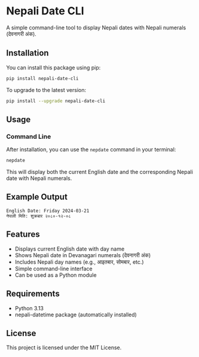 # Nepali Date CLI

A simple command-line tool to display Nepali dates with Nepali numerals (देवनागरी अंक).

## Installation

You can install this package using pip:

```bash
pip install nepali-date-cli
```

To upgrade to the latest version:

```bash
pip install --upgrade nepali-date-cli
```

## Usage

### Command Line
After installation, you can use the `nepdate` command in your terminal:

```bash
nepdate
```

This will display both the current English date and the corresponding Nepali date with Nepali numerals.


## Example Output

```
English Date: Friday 2024-03-21
नेपाली मिति: शुक्रबार २०८०-१२-०८
```

## Features

- Displays current English date with day name
- Shows Nepali date in Devanagari numerals (देवनागरी अंक)
- Includes Nepali day names (e.g., आइतबार, सोमबार, etc.)
- Simple command-line interface
- Can be used as a Python module

## Requirements

- Python 3.13
- nepali-datetime package (automatically installed)

## License

This project is licensed under the MIT License. 
